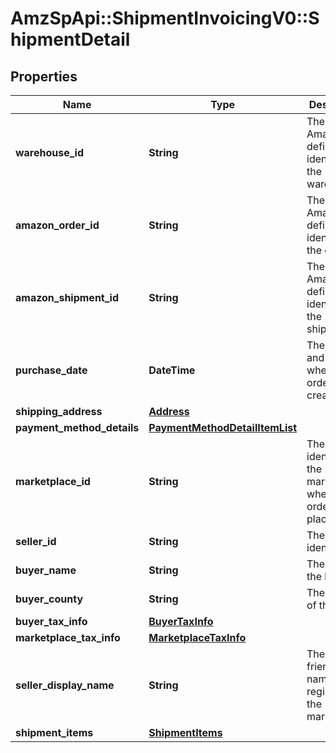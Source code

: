 # AmzSpApi::ShipmentInvoicingV0::ShipmentDetail

## Properties
Name | Type | Description | Notes
------------ | ------------- | ------------- | -------------
**warehouse_id** | **String** | The Amazon-defined identifier for the warehouse. | [optional] 
**amazon_order_id** | **String** | The Amazon-defined identifier for the order. | [optional] 
**amazon_shipment_id** | **String** | The Amazon-defined identifier for the shipment. | [optional] 
**purchase_date** | **DateTime** | The date and time when the order was created. | [optional] 
**shipping_address** | [**Address**](Address.md) |  | [optional] 
**payment_method_details** | [**PaymentMethodDetailItemList**](PaymentMethodDetailItemList.md) |  | [optional] 
**marketplace_id** | **String** | The identifier for the marketplace where the order was placed. | [optional] 
**seller_id** | **String** | The seller identifier. | [optional] 
**buyer_name** | **String** | The name of the buyer. | [optional] 
**buyer_county** | **String** | The county of the buyer. | [optional] 
**buyer_tax_info** | [**BuyerTaxInfo**](BuyerTaxInfo.md) |  | [optional] 
**marketplace_tax_info** | [**MarketplaceTaxInfo**](MarketplaceTaxInfo.md) |  | [optional] 
**seller_display_name** | **String** | The seller’s friendly name registered in the marketplace. | [optional] 
**shipment_items** | [**ShipmentItems**](ShipmentItems.md) |  | [optional] 


